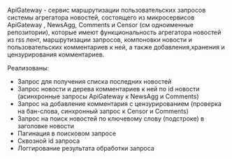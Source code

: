 ApiGateway - сервис маршрутизации пользовательских запросов системы агрегатора новостей, состоящего из 
микросервисов ApiGateway , NewsAgg, Comments и Censor (см одноименные репозитории), которые имеют функциональность агрегатора новостей из rss лент,
маршрутизации запросов, компоновки новости и пользовательских комментариев к ней, а также добавления,хранения и цензурирования  комментариев.

Реализованы:
 - Запрос для получения списка последних новостей
 - Запрос новости и дерева комментариев к ней по id новости (асинхронные запросы ApiGateway к NewsAgg и Comments)
 - Запрос на добавление комментария с цензурированием (проверка на бан-слова, синхронный запрос к Censor и Comments)
 - Запрос на поиск новостей по ключевому слову (подстроке) в заголовке новости
 - Пагинация в поисковом запросе
 - Сквозной id запроса
 - Логгирование результата обработки запроса